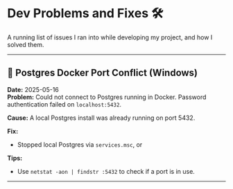 # Dev Problems and Fixes 🛠️

A running list of issues I ran into while developing my project, and how I solved them.

---

## 🐘 Postgres Docker Port Conflict (Windows)

**Date:** 2025-05-16  
**Problem:** Could not connect to Postgres running in Docker. Password authentication failed on `localhost:5432`.

**Cause:** A local Postgres install was already running on port 5432.

**Fix:**
- Stopped local Postgres via `services.msc`, or

**Tips:**
- Use `netstat -aon | findstr :5432` to check if a port is in use.

---
